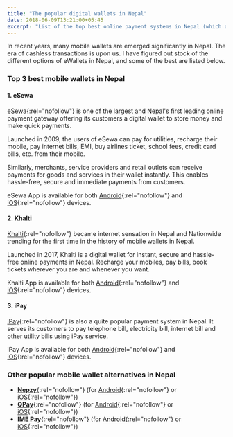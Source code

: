 ```yaml
---
title: "The popular digital wallets in Nepal"
date: 2018-06-09T13:21:00+05:45
excerpt: "List of the top best online payment systems in Nepal (which are also known as mobile wallets or e-wallets)."
---
```


In recent years, many mobile wallets are emerged significantly in Nepal. The era of cashless transactions is upon us. I have figured out stock of the different options of eWallets in Nepal, and some of the best are listed below.

### Top 3 best mobile wallets in Nepal

#### 1. eSewa

[eSewa](https://esewa.com.np){:rel="nofollow"} is one of the largest and Nepal's first leading online payment gateway offering its customers a digital wallet to store money and make quick payments.

Launched in 2009, the users of eSewa can pay for utilities, recharge their mobile, pay internet bills, EMI, buy airlines ticket, school fees, credit card bills, etc. from their mobile.

Similarly, merchants, service providers and retail outlets can receive payments for goods and services in their wallet instantly. This enables hassle-free, secure and immediate payments from customers.

eSewa App is available for both [Android](https://play.google.com/store/apps/details?id=com.f1soft.esewa){:rel="nofollow"} and [iOS](https://itunes.apple.com/us/app/esewa/id614370939?ls=1&mt=8){:rel="nofollow"} devices.

#### 2. Khalti

[Khalti](https://khalti.com){:rel="nofollow"} became internet sensation in Nepal and Nationwide trending for the first time in the history of mobile wallets in Nepal.

Launched in 2017, Khalti is a digital wallet for instant, secure and hassle-free online payments in Nepal. Recharge your mobiles, pay bills, book tickets wherever you are and whenever you want.

Khalti App is available for both [Android](https://play.google.com/store/apps/details?id=com.khalti){:rel="nofollow"} and [iOS](https://itunes.apple.com/us/app/khalti/id1263400741?ls=1&mt=8){:rel="nofollow"} devices.

#### 3. iPay

[iPay](https://ipay.com.np){:rel="nofollow"} is also a quite popular payment system in Nepal.  It serves its customers to pay telephone bill, electricity bill, internet bill and other utility bills using iPay service.

iPay App is available for both [Android](https://play.google.com/store/apps/details?id=np.com.focusone.ipay){:rel="nofollow"} and [iOS](https://itunes.apple.com/us/app/ipay-nepal/id1091094163?ls=1&mt=8){:rel="nofollow"} devices.

### Other popular mobile wallet alternatives in Nepal

* [**Nepzy**](https://www.nepzy.com){:rel="nofollow"} (for [Android](https://play.google.com/store/apps/details?id=com.itgc.nepzy){:rel="nofollow"} or [iOS](https://itunes.apple.com/in/app/nepzy/id1059692410?mt=8){:rel="nofollow"})
* [**QPay**](http://www.qpay.com.np){:rel="nofollow"} (for [Android](https://play.google.com/store/apps/details?id=net.qpaysolutions.QPay){:rel="nofollow"} or [iOS](https://itunes.apple.com/us/app/qpay-nepal/id1127765416?mt=8){:rel="nofollow"})
* [**IME Pay**](http://www.imepay.com.np){:rel="nofollow"} (for [Android](https://play.google.com/store/apps/details?id=com.swifttechnology.imepay){:rel="nofollow"} or [iOS](https://itunes.apple.com/us/developer/ime-digital-solution-ltd/id1241888343){:rel="nofollow"})
